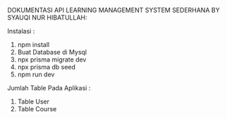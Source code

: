 DOKUMENTASI API LEARNING MANAGEMENT SYSTEM SEDERHANA BY SYAUQI NUR HIBATULLAH:

Instalasi :

1. npm install
2. Buat Database di Mysql
3. npx prisma migrate dev
4. npx prisma db seed
5. npm run dev

Jumlah Table Pada Aplikasi :

1. Table User
2. Table Course
